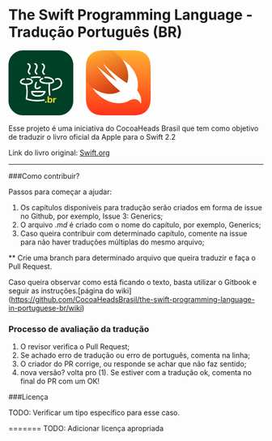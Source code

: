 
# The Swift Programming Language - Tradução Português (BR)

![](artes/hero.png)


Esse projeto é uma iniciativa do CocoaHeads Brasil que tem como objetivo de traduzir o livro oficial da Apple para o Swift 2.2

Link do livro original: [Swift.org](https://swift.org/documentation/TheSwiftProgrammingLanguage(Swift2.2).epub)

---

###Como contribuir?

Passos para começar a ajudar:

1. Os capítulos disponíveis para tradução serão criados em forma de issue no Github, por exemplo, Issue 3: Generics;
2. O arquivo *.md* é criado com o nome do capítulo, por exemplo, Generics;
3. Caso queira contribuir com determinado capítulo, comente na issue para não haver traduções múltiplas do mesmo arquivo;

** Crie uma branch para determinado arquivo que queira traduzir e faça o Pull Request.

Caso queira observar como está ficando o texto, basta utilizar o Gitbook e seguir as instruções.[página do wiki]
(https://github.com/CocoaHeadsBrasil/the-swift-programming-language-in-portuguese-br/wiki) 

### Processo de avaliação da tradução

1. O revisor verifica o Pull Request;
2. Se achado erro de tradução ou erro de português, comenta na linha;
3. O criador do PR corrige, ou responde se achar que não faz sentido;
4. nova versão? volta pro (1). Se estiver com a tradução ok, comenta no final do PR com um OK!

###Licença

TODO: Verificar um tipo específico para esse caso.


=======
TODO: Adicionar licença apropriada

